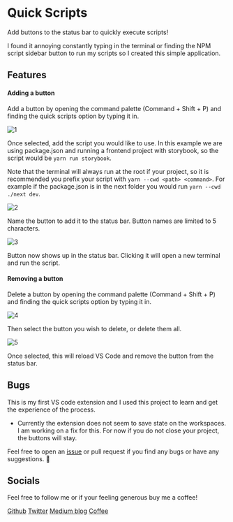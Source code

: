 # Quick Scripts

Add buttons to the status bar to quickly execute scripts!

I found it annoying constantly typing in the terminal or finding the NPM script sidebar button to run my scripts so I created this simple application.

## Features

#### Adding a button

Add a button by opening the command palette (Command + Shift + P) and finding the quick scripts option by typing it in.

![1](https://user-images.githubusercontent.com/14803518/187247899-2cf7d571-2c31-4348-9d66-f2d009aa4e75.png)

Once selected, add the script you would like to use. In this example we are using package.json and running a frontend project with storybook, so the script would be `yarn run storybook`.

Note that the terminal will always run at the root if your project, so it is recommended you prefix your script with `yarn --cwd <path> <command>`. For example if the package.json is in the next folder you would run `yarn --cwd ./next dev`.

![2](https://user-images.githubusercontent.com/14803518/187247902-0fb262c4-7020-4203-bfb3-42dbbe0a8a3f.png)

Name the button to add it to the status bar. Button names are limited to 5 characters.

![3](https://user-images.githubusercontent.com/14803518/187247903-aba4a218-dfeb-4dc1-b3d6-3a585b565aa3.png)

Button now shows up in the status bar. Clicking it will open a new terminal and run the script.

#### Removing a button

Delete a button by opening the command palette (Command + Shift + P) and finding the quick scripts option by typing it in.

![4](https://user-images.githubusercontent.com/14803518/187247893-7c14a183-e720-4227-8b34-86f7cefdf1d5.png)

Then select the button you wish to delete, or delete them all.

![5](https://user-images.githubusercontent.com/14803518/187247905-d5d40806-59d0-498e-a36a-5757f46d22c9.png)

Once selected, this will reload VS Code and remove the button from the status bar.

## Bugs

This is my first VS code extension and I used this project to learn and get the experience of the process.

- Currently the extension does not seem to save state on the workspaces. I am working on a fix for this. For now if you do not close your project, the buttons will stay.

Feel free to open an [issue](https://github.com/puyanwei/quick-scripts-v2/issues) or pull request if you find any bugs or have any suggestions. 🙏

## Socials

Feel free to follow me or if your feeling generous buy me a coffee!

[Github](https://github.com/puyanwei)
[Twitter](https://twitter.com/therealp_yan)
[Medium blog](https://medium.com/@pyan)
[Coffee](https://www.buymeacoffee.com/puyanwei)
